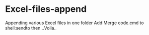 # Excel-files-append
Appending various Excel files in one folder
Add Merge code.cmd to shell:sendto then ..Voila..

